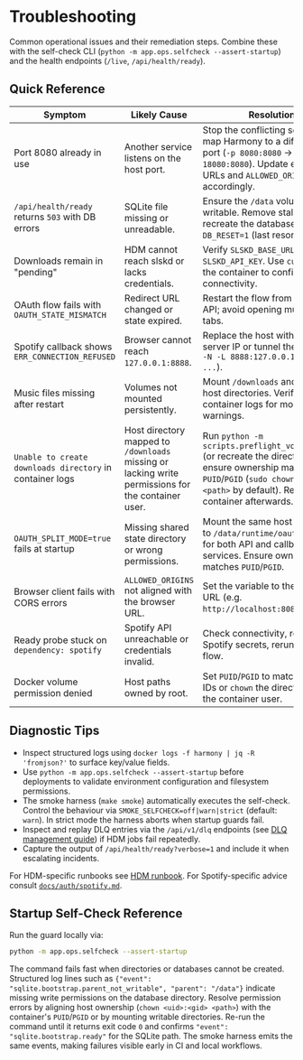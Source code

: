 # Troubleshooting

Common operational issues and their remediation steps. Combine these with the
self-check CLI (`python -m app.ops.selfcheck --assert-startup`) and the health endpoints
(`/live`, `/api/health/ready`).

## Quick Reference

| Symptom | Likely Cause | Resolution |
| --- | --- | --- |
| Port 8080 already in use | Another service listens on the host port. | Stop the conflicting service or map Harmony to a different host port (`-p 8080:8080` → `-p 18080:8080`). Update exposed URLs and `ALLOWED_ORIGINS` accordingly. |
| `/api/health/ready` returns `503` with DB errors | SQLite file missing or unreadable. | Ensure the `/data` volume is writable. Remove stale locks or recreate the database with `DB_RESET=1` (last resort). |
| Downloads remain in "pending" | HDM cannot reach slskd or lacks credentials. | Verify `SLSKD_BASE_URL` and `SLSKD_API_KEY`. Use `curl` from the container to confirm connectivity. |
| OAuth flow fails with `OAUTH_STATE_MISMATCH` | Redirect URL changed or state expired. | Restart the flow from the UI or API; avoid opening multiple tabs. |
| Spotify callback shows `ERR_CONNECTION_REFUSED` | Browser cannot reach `127.0.0.1:8888`. | Replace the host with the actual server IP or tunnel the port (`ssh -N -L 8888:127.0.0.1:8888 ...`). |
| Music files missing after restart | Volumes not mounted persistently. | Mount `/downloads` and `/music` to host directories. Verify container logs for mount warnings. |
| `Unable to create downloads directory` in container logs | Host directory mapped to `/downloads` missing or lacking write permissions for the container user. | Run `python -m scripts.preflight_volume_check` (or recreate the directory) and ensure ownership matches `PUID`/`PGID` (`sudo chown 1000:1000 <path>` by default). Restart the container afterwards. |
| `OAUTH_SPLIT_MODE=true` fails at startup | Missing shared state directory or wrong permissions. | Mount the same host directory to `/data/runtime/oauth_state` for both API and callback services. Ensure ownership matches `PUID`/`PGID`. |
| Browser client fails with CORS errors | `ALLOWED_ORIGINS` not aligned with the browser URL. | Set the variable to the public URL (e.g. `http://localhost:8080`). |
| Ready probe stuck on `dependency: spotify` | Spotify API unreachable or credentials invalid. | Check connectivity, rotate Spotify secrets, rerun the OAuth flow. |
| Docker volume permission denied | Host paths owned by root. | Set `PUID`/`PGID` to match host user IDs or `chown` the directories to the container user. |

## Diagnostic Tips

- Inspect structured logs using `docker logs -f harmony | jq -R 'fromjson?'` to surface
  key/value fields.
- Use `python -m app.ops.selfcheck --assert-startup` before deployments to validate
  environment configuration and filesystem permissions.
- The smoke harness (`make smoke`) automatically executes the self-check. Control the
  behaviour via `SMOKE_SELFCHECK=off|warn|strict` (default: `warn`). In strict mode the
  harness aborts when startup guards fail.
- Inspect and replay DLQ entries via the `/api/v1/dlq` endpoints (see
  [DLQ management guide](operations/dlq.md)) if HDM jobs fail repeatedly.
- Capture the output of `/api/health/ready?verbose=1` and include it when escalating
  incidents.

For HDM-specific runbooks see [HDM runbook](operations/runbooks/hdm.md). For Spotify-specific
advice consult [`docs/auth/spotify.md`](auth/spotify.md).

## Startup Self-Check Reference

Run the guard locally via:

```bash
python -m app.ops.selfcheck --assert-startup
```

The command fails fast when directories or databases cannot be created. Structured log
lines such as `{"event": "sqlite.bootstrap.parent_not_writable", "parent": "/data"}`
indicate missing write permissions on the database directory. Resolve permission errors by
aligning host ownership (`chown <uid>:<gid> <path>`) with the container's `PUID`/`PGID`
or by mounting writable directories. Re-run the command until it returns exit code `0`
and confirms `"event": "sqlite.bootstrap.ready"` for the SQLite path. The smoke harness
emits the same events, making failures visible early in CI and local workflows.
